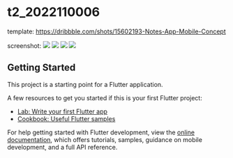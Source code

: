 # t2_2022110006
template: https://dribbble.com/shots/15602193-Notes-App-Mobile-Concept


screenshot:
<img src="notes.jpg"></img>
<img src="AddNote.jpg"></img>
<img src="EditNote.jpg"></img>
<img src="folders.jpg"></img>
## Getting Started

This project is a starting point for a Flutter application.

A few resources to get you started if this is your first Flutter project:

- [Lab: Write your first Flutter app](https://docs.flutter.dev/get-started/codelab)
- [Cookbook: Useful Flutter samples](https://docs.flutter.dev/cookbook)

For help getting started with Flutter development, view the
[online documentation](https://docs.flutter.dev/), which offers tutorials,
samples, guidance on mobile development, and a full API reference.
